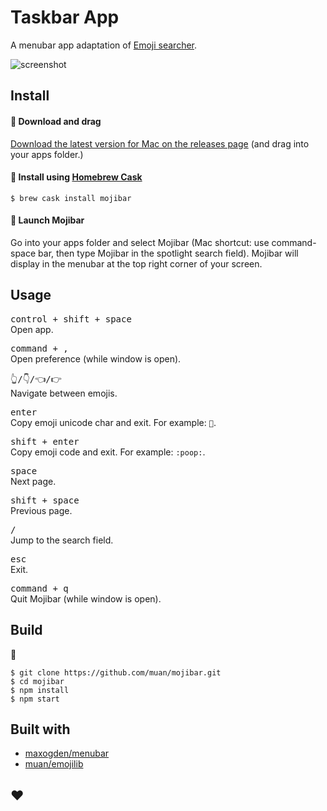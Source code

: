 # Taskbar App

A menubar app adaptation of [Emoji searcher](http://emoji.muan.co).

![screenshot](https://cloud.githubusercontent.com/assets/1153134/12583324/7756a38a-c485-11e5-9388-3b5c61743905.gif)

## Install

#### :triangular_flag_on_post: Download and drag

[Download the latest version for Mac on the releases page](https://github.com/muan/mojibar/releases) (and drag into your apps folder.)

#### :triangular_flag_on_post: Install using [Homebrew Cask](http://caskroom.io/)

```
$ brew cask install mojibar
```

#### :triangular_flag_on_post: Launch Mojibar

Go into your apps folder and select Mojibar (Mac shortcut: use command-space bar, then type Mojibar in the spotlight search field). Mojibar will display in the menubar at the top right corner of your screen.

## Usage

<kbd>control + shift + space</kbd><br>
Open app.

<kbd>command + ,</kbd><br>
Open preference (while window is open).

<kbd>👆/👇/👈/👉</kbd><br>
Navigate between emojis.

<kbd>enter</kbd><br>
Copy emoji unicode char and exit. For example: `💩`.

<kbd>shift + enter</kbd><br>
Copy emoji code and exit. For example: `:poop:`.

<kbd>space</kbd><br>
Next page.

<kbd>shift + space</kbd><br>
Previous page.

<kbd>/</kbd><br>
Jump to the search field.

<kbd>esc</kbd><br>
Exit.

<kbd>command + q</kbd><br>
Quit Mojibar (while window is open).

## Build

:construction:

```
$ git clone https://github.com/muan/mojibar.git
$ cd mojibar
$ npm install
$ npm start
```

## Built with

- [maxogden/menubar](https://github.com/maxogden/menubar)
- [muan/emojilib](https://github.com/muan/emojilib)

## :heart:
